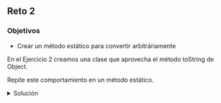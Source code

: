 ## Reto 2

### Objetivos
* Crear un método estático para convertir arbitráriamente 

En el Ejercicio 2 creamos una clase que aprovecha el método toString de Object.

Repite este comportamiento en un método estático.

<details>
  <summary>Solución</summary>

  <ol>
      <li>Agrega una nueva prueba como se muestra<li>
         <img src="img/figura01.png" alt="Nueva prueba"/>
      <li>Crea una clase con la siguiente definición</li>
         <img src="img/figura02.png" alt="Método"/>
      <li>Vuelve a ejecutar la prueba</li>
  </ol>

<p>
    En este caso aprovechamos el método toString que está definido en la cima de la jerarquía de objetos Java (Object).
</p>

</details>
